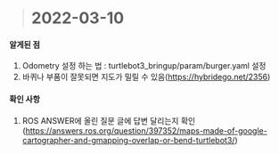 ># 2022-03-10

#### 알게된 점
1. Odometry 설정 하는 법 : turtlebot3_bringup/param/burger.yaml 설정
2. 바퀴나 부품이 잘못되면 지도가 밀릴 수 있음(https://hybridego.net/2356)

#### 확인 사항
1. ROS ANSWER에 올린 질문 글에 답변 달리는지 확인
(https://answers.ros.org/question/397352/maps-made-of-google-cartographer-and-gmapping-overlap-or-bend-turtlebot3/)
